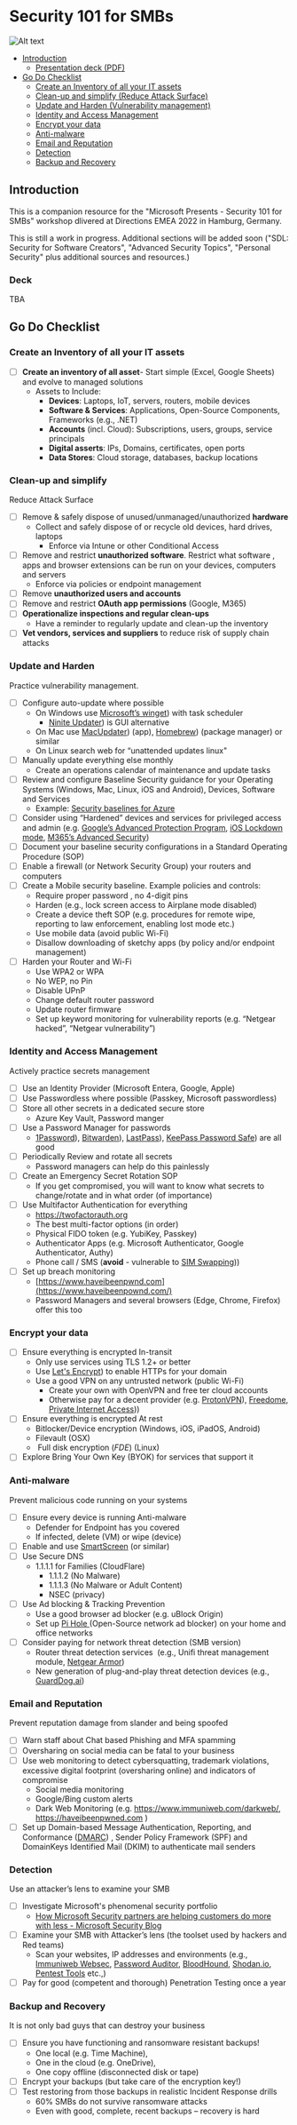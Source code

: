 # Security 101 for SMBs
![Alt text](security101titleslide.png?raw=true "Title slide")
- [Introduction](#introduction)
	- [Presentation deck (PDF)](#deck)
- [Go Do Checklist](#go-do-checklist)
    + [Create an Inventory of all your IT assets](#create-an-inventory-of-all-your-it-assets)
    + [Clean-up and simplify (Reduce Attack Surface)](#clean-up-and-simplify)
    + [Update and Harden (Vulnerability management)](#update-and-harden)
    + [Identity and Access Management](#identity-and-access-management)
    + [Encrypt your data](#encrypt-your-data)
    + [Anti-malware](#anti-malware)
    + [Email and Reputation](#email-and-reputation)
    + [Detection](#detection)
    + [Backup and Recovery](#backup-and-recovery)




## Introduction 

This is a companion resource for the "Microsoft Presents - Security 101 for SMBs" workshop dlivered at Directions EMEA 2022 in Hamburg, Germany. 

This is still a work in progress. Additional sections will be added soon ("SDL: Security for Software Creators", "Advanced Security Topics", "Personal Security" plus additional sources and resources.)

### Deck 

TBA


## Go Do Checklist 


### Create an Inventory of all your IT assets 
- [ ] **Create an inventory of all asset**- Start simple (Excel, Google Sheets) and evolve to managed solutions
	- Assets to Include: 
		- **Devices**: Laptops, IoT, servers, routers, mobile devices
		- **Software & Services**: Applications, Open-Source Components, Frameworks (e.g., .NET)
		- **Accounts** (incl. Cloud): Subscriptions, users, groups, service principals
		- **Digital asserts**: IPs, Domains, certificates, open ports
		- **Data Stores**: Cloud storage, databases, backup locations

### Clean-up and simplify 

Reduce Attack Surface

- [ ] Remove & safely dispose of unused/unmanaged/unauthorized **hardware**
  - Collect and safely dispose of or recycle old devices, hard drives, laptops
	- Enforce via Intune or other Conditional Access
- [ ] Remove and restrict **unauthorized software**. Restrict what software , apps and browser extensions can be run on your devices, computers and servers
  - Enforce via policies or endpoint management 
- [ ] Remove **unauthorized users and accounts**
- [ ] Remove and restrict **OAuth app permissions** (Google, M365)
- [ ] **Operationalize inspections and regular clean-ups**
	- Have a reminder to regularly update and clean-up the inventory
- [ ] **Vet vendors, services and suppliers** to reduce risk of supply chain attacks 

### Update and Harden 

Practice vulnerability management. 

- [ ] Configure auto-update where possible 
	- On Windows use [Microsoft’s winget](https://learn.microsoft.com/en-us/windows/package-manager/winget/)) with task scheduler
		- [Ninite Updater](https://ninite.com/updater/)) is GUI alternative
	- On Mac use [MacUpdater](https://www.corecode.io/macupdater/)) (app), [Homebrew](https://brew.sh/)) (package manager) or similar 
	- On Linux search web for “unattended updates linux"
- [ ] Manually update everything else monthly
	-  Create an operations calendar of maintenance and update tasks
- [ ] Review and configure Baseline Security guidance for your Operating Systems (Windows, Mac, Linux, iOS and Android), Devices, Software and Services
	- Example: [Security baselines for Azure](https://learn.microsoft.com/en-us/security/benchmark/azure/security-baselines-overview)
- [ ] Consider using “Hardened” devices and services for privileged access and admin (e.g. [Google’s Advanced Protection Program](https://landing.google.com/advancedprotection/), [iOS Lockdown mode](https://support.apple.com/en-ie/HT212650), [M365’s Advanced Security](https://learn.microsoft.com/en-us/microsoft-365/security/office-365-security/tenant-wide-setup-for-increased-security?view=o365-worldwide))
- [ ] Document your  baseline security configurations in a Standard Operating Procedure (SOP)
- [ ] Enable a firewall (or Network Security Group) your routers and computers
- [ ] Create a Mobile security baseline. Example policies and controls:
	- Require proper password , no 4-digit pins
	- Harden (e.g., lock screen access to Airplane mode disabled)
	- Create a device theft SOP (e.g. procedures for remote wipe, reporting to law enforcement,  enabling lost mode etc.)
	- Use mobile data (avoid public Wi-Fi) 
	- Disallow downloading of sketchy apps (by policy and/or endpoint management)
- [ ] Harden your Router and Wi-Fi
	- Use WPA2 or WPA
	- No WEP, no Pin
	- Disable UPnP 
	- Change default router password
	- Update router firmware
	- Set up keyword monitoring for vulnerability reports (e.g. “Netgear hacked”, “Netgear vulnerability”)

### Identity and Access Management

Actively practice secrets management 

- [ ] Use an Identity Provider  (Microsoft Entera, Google, Apple)
- [ ] Use Passwordless where possible (Passkey, Microsoft passwordless)
- [ ] Store all other secrets in a dedicated secure store 
	- Azure Key Vault, Password manger
- [ ] Use a Password Manager for passwords
	- [1Password](https://1password.com/)), [Bitwarden](https://bitwarden.com/)), [LastPass](https://www.lastpass.com/)), [KeePass Password Safe](https://keepass.info/)) are all good
- [ ] Periodically Review and rotate all secrets
	- Password managers can help do this painlessly 
- [ ] Create an Emergency Secret Rotation SOP
	- If you get compromised, you will want to know what secrets to change/rotate and in what order (of importance)
- [ ] Use Multifactor Authentication for everything 
	- https://twofactorauth.org
	- The best multi-factor options (in order)
	- Physical FIDO token (e.g. YubiKey, Passkey)
	- Authenticator Apps (e.g. Microsoft Authenticator, Google Authenticator, Authy)
	- Phone call / SMS (**avoid** -  vulnerable to [SIM Swapping](https://en.wikipedia.org/wiki/SIM_swap_scam)))
- [ ] Set up breach monitoring 
	- [https://www.haveibeenpwnd.com](https://www.haveibeenpownd.com/)
	- Password Managers and several browsers (Edge, Chrome, Firefox) offer this too

### Encrypt your data

- [ ] Ensure everything is encrypted In-transit
	- Only use services using TLS 1.2+ or better
	- Use [Let's Encrypt](https://letsencrypt.org/)) to enable HTTPs for your domain 
	- Use a good VPN on any untrusted network (public Wi-Fi)
		- Create your own with OpenVPN and free ter cloud accounts
		- Otherwise pay for a decent provider (e.g. [ProtonVPN](https://protonvpn.com/)), [Freedome](https://www.f-secure.com/en/home/products/freedome), [Private Internet Access](https://www.privateinternetaccess.com/)))
- [ ] Ensure everything is encrypted At rest
	- Bitlocker/Device encryption (Windows, iOS, iPadOS, Android)
	- Filevault (OSX)
	-  Full disk encryption (_FDE_) (Linux)
- [ ] Explore Bring Your Own Key (BYOK) for services that support it

### Anti-malware

Prevent malicious code running on your systems

- [ ] Ensure every device is running Anti-malware
	- Defender for Endpoint has you covered
	- If infected, delete (VM) or wipe (device) 
- [ ] Enable and use [SmartScreen](https://support.microsoft.com/en-us/microsoft-edge/how-can-smartscreen-help-protect-me-in-microsoft-edge-1c9a874a-6826-be5e-45b1-67fa445a74c8) (or similar)
- [ ] Use Secure DNS
	- 1.1.1.1 for Families (CloudFlare)
		- 1.1.1.2 (No Malware)
		- 1.1.1.3 (No Malware or Adult Content)
		- NSEC (privacy)
- [ ] Use Ad blocking & Tracking Prevention
	- Use a good browser ad blocker (e.g. uBlock Origin)
	- Set up [Pi Hole ](https://pi-hole.net/)(Open-Source network ad blocker) on your home and office networks 
- [ ] Consider paying for network threat detection (SMB version)
	- Router threat detection services  (e.g., Unifi threat management module, [Netgear Armor](https://www.netgear.com/ie/home/services/armor/))
	- New generation of plug-and-play threat detection devices (e.g., [GuardDog.ai](https://guarddog.ai/))

### Email and Reputation

Prevent reputation damage from slander and being spoofed

- [ ] Warn staff about Chat based Phishing and MFA spamming
- [ ] Oversharing on social media can be fatal to your business 
- [ ] Use web monitoring to detect cybersquatting, trademark violations, excessive digital footprint (oversharing online) and indicators of compromise
	- Social media monitoring 
	- Google/Bing custom alerts 
	- Dark Web Monitoring (e.g. https://www.immuniweb.com/darkweb/, https://haveibeenpwned.com )
- [ ] Set up Domain-based Message Authentication, Reporting, and Conformance ([DMARC](https://dmarc.org/)) , Sender Policy Framework (SPF) and DomainKeys Identified Mail (DKIM) to authenticate mail senders

### Detection

Use an attacker’s lens to examine your SMB

- [ ] Investigate Microsoft's phenomenal security portfolio 
	 - [How Microsoft Security partners are helping customers do more with less - Microsoft Security Blog](https://www.microsoft.com/en-us/security/blog/2022/07/19/how-microsoft-security-partners-are-helping-customers-do-more-with-less/)
- [ ] Examine your SMB with Attacker’s lens (the toolset used by hackers and Red teams)
	- Scan your websites, IP addresses and environments (e.g., [Immuniweb Websec](https://www.immuniweb.com/websec/), [Password Auditor](https://specopssoft.com/product/specops-password-auditor/), [BloodHound](https://github.com/BloodHoundAD/BloodHound), [Shodan.io](https://www.shodan.io/), [Pentest Tools](https://pentest-tools.com/) etc.,)
- [ ] Pay for good (competent and thorough) Penetration Testing once a year 

### Backup and Recovery

It is not only bad guys that can destroy your business

- [ ] Ensure you have functioning and ransomware resistant backups! 
	- One local (e.g. Time Machine), 
	- One in the cloud (e.g. OneDrive),
	- One copy offline (disconnected disk or tape)
- [ ] Encrypt your backups (but take care of the encryption key!) 
- [ ] Test restoring from those backups in realistic Incident Response drills
	- 60% SMBs do not survive ransomware attacks
	- Even with good, complete, recent backups – recovery is hard
